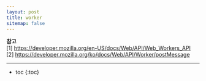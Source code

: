 ```yaml
---
layout: post
title: worker
sitemap: false
---
```


**참고**  
[1] <https://developer.mozilla.org/en-US/docs/Web/API/Web_Workers_API>  
[2] <https://developer.mozilla.org/ko/docs/Web/API/Worker/postMessage>  
* * *  

* toc
{:toc}
